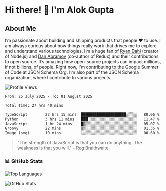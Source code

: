 # Hi there! 👋 I'm Alok Gupta

## About Me
I’m passionate about building and shipping products that people ❤️ to use. I am always curious about how things really work that drives me to explore and understand various technologies. I’m a huge fan of [Ryan Dahl](https://github.com/ry) (creator of Node.js) and [Dan Abramov](https://github.com/gaearon) (co-author of Redux) and their contributions to open source. It’s amazing how open-source projects can impact millions, if not billions, of people. Right now, I'm contributing to the Google Summer of Code at JSON Schema Org. I’m also part of the JSON Schema organization, where I contribute to various projects.

![Profile Views](https://komarev.com/ghpvc/?username=aialok&label=Profile%20views&color=0e75b6&style=flat)

<!--START_SECTION:waka-->

```txt
From: 25 July 2025 - To: 01 August 2025

Total Time: 27 hrs 40 mins

TypeScript        22 hrs 15 mins  ████████████████████░░░░░   80.06 %
Python            3 hrs 11 mins   ███░░░░░░░░░░░░░░░░░░░░░░   11.47 %
JavaScript        1 hr 24 mins    █▒░░░░░░░░░░░░░░░░░░░░░░░   05.07 %
Groovy            22 mins         ▒░░░░░░░░░░░░░░░░░░░░░░░░   01.35 %
Image (svg)       10 mins         ░░░░░░░░░░░░░░░░░░░░░░░░░   00.60 %
```

<!--END_SECTION:waka-->

> "The strength of JavaScript is that you can do anything. The weakness is that you will." - Reg Braithwaite



### 📊 GitHub Stats
![Top Languages](https://github-readme-stats.vercel.app/api/top-langs/?username=aialok&layout=compact)

![GitHub Stats](https://github-readme-stats-peach-pi.vercel.app/api?username=aialok&show_icons=true&hide_title=true&include_all_commits=true&count_private=true&bg_color=45,2b8eaf,b222a8&text_color=ffffff&icon_color=ffffff&title_color=ffffff&border_color=000000)



